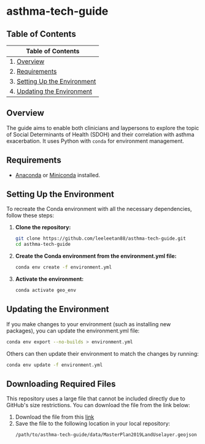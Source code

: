 # asthma-tech-guide
## Table of Contents
| Table of Contents |
|------------|
| 1. [Overview](#overview)|
| 2. [Requirements](#requirements)|
| 3. [Setting Up the Environment](#setting-up-the-environment)|
| 4. [Updating the Environment](#updating-the-environment)|

## Overview
The guide aims to enable both clinicians and laypersons to explore the topic of Social Determinants of Health (SDOH) and their correlation with asthma exacerbation.
It uses Python with `conda` for environment management.

## Requirements
- [Anaconda](https://www.anaconda.com/products/individual) or [Miniconda](https://docs.conda.io/en/latest/miniconda.html) installed.

## Setting Up the Environment

To recreate the Conda environment with all the necessary dependencies, follow these steps:

1. **Clone the repository:**
   ```bash
   git clone https://github.com/leeleetan88/asthma-tech-guide.git
   cd asthma-tech-guide
   ```
2. **Create the Conda environment from the environment.yml file:**
   ```bash
   conda env create -f environment.yml
   ```
3. **Activate the environment:**
   ```bash
   conda activate geo_env
   ```

## Updating the Environment
If you make changes to your environment (such as installing new packages), you can update the environment.yml file:
```bash
conda env export --no-builds > environment.yml
```

Others can then update their environment to match the changes by running:
```bash
conda env update -f environment.yml
```

## Downloading Required Files

This repository uses a large file that cannot be included directly due to GitHub's size restrictions. You can download the file from the link below:
1. Download the file from this [link](https://data.gov.sg/datasets/d_90d86daa5bfaa371668b84fa5f01424f/view)
2. Save the file to the following location in your local repository:
   ```bash
   /path/to/asthma-tech-guide/data/MasterPlan2019LandUselayer.geojson
   ```
